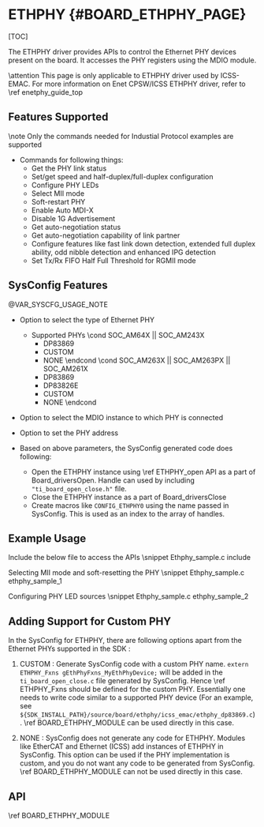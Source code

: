 # ETHPHY {#BOARD_ETHPHY_PAGE}

[TOC]

The ETHPHY driver provides APIs to control the Ethernet PHY devices present on
the board. It accesses the PHY registers using the MDIO module.

\attention This page is only applicable to ETHPHY driver used by ICSS-EMAC. For more information on Enet CPSW/ICSS ETHPHY driver, refer to \ref enetphy_guide_top

## Features Supported

\note Only the commands needed for Industial Protocol examples are supported

- Commands for following things:
    - Get the PHY link status
    - Set/get speed and half-duplex/full-duplex configuration
    - Configure PHY LEDs
    - Select MII mode
    - Soft-restart PHY
    - Enable Auto MDI-X
    - Disable 1G Advertisement
    - Get auto-negotiation status
    - Get auto-negotiation capability of link partner
    - Configure features like fast link down detection, extended full duplex ability, odd nibble detection and enhanced IPG detection
    - Set Tx/Rx FIFO Half Full Threshold for RGMII mode

## SysConfig Features

@VAR_SYSCFG_USAGE_NOTE

- Option to select the type of Ethernet PHY
    - Supported PHYs
\cond SOC_AM64X || SOC_AM243X
        - DP83869
        - CUSTOM
        - NONE
\endcond
\cond SOC_AM263X || SOC_AM263PX || SOC_AM261X
        - DP83869
        - DP83826E
        - CUSTOM
        - NONE
\endcond
- Option to select the MDIO instance to which PHY is connected
- Option to set the PHY address

- Based on above parameters, the SysConfig generated code does following:
    - Open the ETHPHY instance using \ref ETHPHY_open API as a part of Board_driversOpen. Handle can used by including `"ti_board_open_close.h"` file.
    - Close the ETHPHY instance as a part of Board_driversClose
    - Create macros like `CONFIG_ETHPHY0` using the name passed in SysConfig. This is used as an index to the array of handles.

## Example Usage

Include the below file to access the APIs
\snippet Ethphy_sample.c include

Selecting MII mode and soft-resetting the PHY
\snippet Ethphy_sample.c ethphy_sample_1

Configuring PHY LED sources
\snippet Ethphy_sample.c ethphy_sample_2

## Adding Support for Custom PHY

In the SysConfig for ETHPHY, there are following options apart from the Ethernet PHYs supported in the SDK :

1. CUSTOM : Generate SysConfig code with a custom PHY name. `extern ETHPHY_Fxns gEthPhyFxns_MyEthPhyDevice;` will be added in the `ti_board_open_close.c` file generated by SysConfig. Hence \ref ETHPHY_Fxns should be defined for the custom PHY. Essentially one needs to write code similar to a supported PHY device (For an example, see `${SDK_INSTALL_PATH}/source/board/ethphy/icss_emac/ethphy_dp83869.c`). \ref BOARD_ETHPHY_MODULE can be used directly in this case.

2. NONE : SysConfig does not generate any code for ETHPHY. Modules like EtherCAT and Ethernet (ICSS) add instances of ETHPHY in SysConfig. This option can be used if the PHY implementation is custom, and you do not want any code to be generated from SysConfig. \ref BOARD_ETHPHY_MODULE can not be used directly in this case.

## API

\ref BOARD_ETHPHY_MODULE
